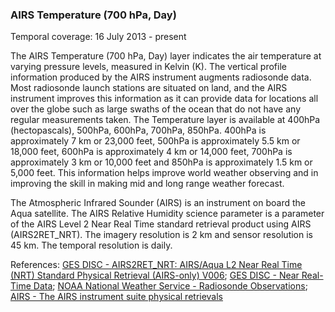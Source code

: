 ### AIRS Temperature (700 hPa, Day)
Temporal coverage: 16 July 2013 - present

The AIRS Temperature (700 hPa, Day) layer indicates the air temperature at varying pressure levels, measured in Kelvin (K). The vertical profile information produced by the AIRS instrument augments radiosonde data. Most radiosonde launch stations are situated on land, and the AIRS instrument improves this information as it can provide data for locations all over the globe such as large swaths of the ocean that do not have any regular measurements taken. The Temperature layer is available at 400hPa (hectopascals), 500hPa, 600hPa, 700hPa, 850hPa. 400hPa is approximately 7 km or 23,000 feet, 500hPa is approximately 5.5 km or 18,000 feet, 600hPa is approximately 4 km or 14,000 feet, 700hPa is approximately 3 km or 10,000 feet and 850hPa is approximately 1.5 km or 5,000 feet. This information helps improve world weather observing and in improving the skill in making mid and long range weather forecast.

The Atmospheric Infrared Sounder (AIRS) is an instrument on board the Aqua satellite. The AIRS Relative Humidity science parameter is a parameter of the AIRS Level 2 Near Real Time standard retrieval product using AIRS (AIRS2RET_NRT). The imagery resolution is 2 km and sensor resolution is 45 km. The temporal resolution is daily.

References: [GES DISC - AIRS2RET_NRT: AIRS/Aqua L2 Near Real Time (NRT) Standard Physical Retrieval (AIRS-only) V006](https://disc.gsfc.nasa.gov/datasets/AIRS2RET_NRT_V006/summary?AIRS2RET_NRT); [GES DISC - Near Real-Time Data](https://disc.gsfc.nasa.gov/information/glossary/5810f92b698c14087bab4c5f/near-real-time-data?page=1); [NOAA National Weather Service - Radiosonde Observations](https://www.weather.gov/upperair/factsheet); [AIRS - The AIRS instrument suite physical retrievals](http://airs.jpl.nasa.gov/data/physical_retrievals)

